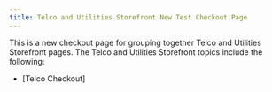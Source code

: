 ```yaml
---
title: Telco and Utilities Storefront New Test Checkout Page
---
```


This is a new checkout page for grouping together Telco and Utilities Storefront pages. The Telco and Utilities Storefront topics include the following:

- [Telco Checkout]
